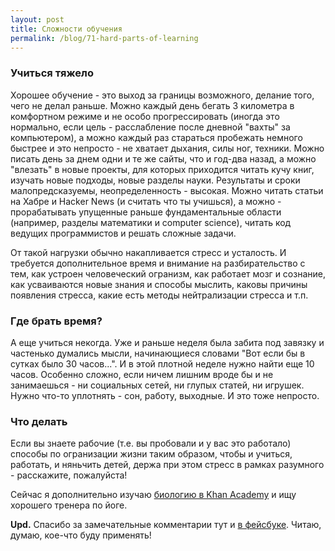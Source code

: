 ```yaml
---
layout: post
title: Сложности обучения
permalink: /blog/71-hard-parts-of-learning
---
```

### Учиться тяжело

Хорошее обучение - это выход за границы возможного, делание того, чего не делал раньше. Можно каждый день бегать 3 километра в комфортном режиме и не особо прогрессировать (иногда это нормально, если цель - расслабление после дневной "вахты" за компьютером), а можно каждый раз стараться пробежать немного быстрее и это непросто - не хватает дыхания, силы ног, техники. Можно писать день за днем одни и те же сайты, что и год-два назад, а можно "влезать" в новые проекты, для которых приходится читать кучу книг, изучать новые подходы, новые разделы науки. Результаты и сроки малопредсказуемы, неопределенность - высокая. Можно читать статьи на Хабре и Hacker News (и считать что ты учишься), а можно - прорабатывать упущенные раньше фундаментальные области (например, разделы математики и computer science), читать код ведущих программистов и решать сложные задачи.
<!--more-->

От такой нагрузки обычно накапливается стресс и усталость. И требуется дополнительное время и внимание на разбирательство с тем, как устроен человеческий огранизм, как работает мозг и сознание, как усваиваются новые знания и способы мыслить, каковы причины появления стресса, какие есть методы нейтрализации стресса и т.п.

### Где брать время?

А еще учиться некогда. Уже и раньше неделя была забита под завязку и частенько думались мысли, начинающиеся словами "Вот если бы в сутках было 30 часов...". И в этой плотной неделе нужно найти еще 10 часов. Особенно сложно, если ничем лишним вроде бы и не занимаешься - ни социальных сетей, ни глупых статей, ни игрушек. Нужно что-то уплотнять - сон, работу, выходные. И это тоже непросто.

### Что делать

Если вы знаете рабочие (т.е. вы пробовали и у вас это работало) способы по огранизации жизни таким образом, чтобы и учиться, работать, и няньчить детей, держа при этом стресс в рамках разумного - расскажите, пожалуйста!

Сейчас я дополнительно изучаю [биологию в Khan Academy](http://www.khanacademy.org/#biology) и ищу хорошего тренера по йоге.

**Upd.** Спасибо за замечательные комментарии тут и [в фейсбуке](http://www.facebook.com/vorushin/posts/159440194165636). Читаю, думаю, кое-что буду применять!
